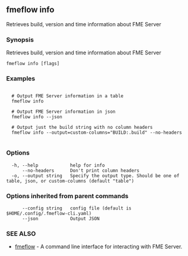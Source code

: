 ## fmeflow info

Retrieves build, version and time information about FME Server

### Synopsis

Retrieves build, version and time information about FME Server

```
fmeflow info [flags]
```

### Examples

```

  # Output FME Server information in a table
  fmeflow info

  # Output FME Server information in json
  fmeflow info --json

  # Output just the build string with no column headers
  fmeflow info --output=custom-columns="BUILD:.build" --no-headers
	
```

### Options

```
  -h, --help            help for info
      --no-headers      Don't print column headers
  -o, --output string   Specify the output type. Should be one of table, json, or custom-columns (default "table")
```

### Options inherited from parent commands

```
      --config string   config file (default is $HOME/.config/.fmeflow-cli.yaml)
      --json            Output JSON
```

### SEE ALSO

* [fmeflow](fmeflow.md)	 - A command line interface for interacting with FME Server.

